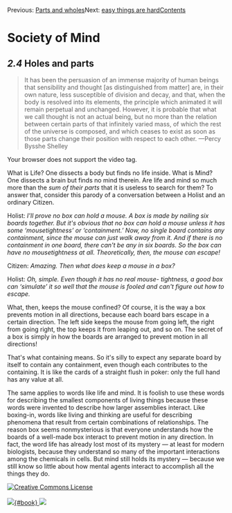 <div class="chapnav">

<span class="prev">Previous: [Parts and
wholes](./som-2.3.html)</span><span class="next">Next: [easy things are
hard](./som-2.5.html)</span><span
class="contents">[Contents](index.html)</span>
<div class="titlebar">

Society of Mind
===============

</div>

</div>

*2.4* Holes and parts
---------------------

> It has been the persuasion of an immense majority of human beings that
> sensibility and thought \[as distinguished from matter\] are, in their
> own nature, less susceptible of division and decay, and that, when the
> body is resolved into its elements, the principle which animated it
> will remain perpetual and unchanged. However, it is probable that what
> we call thought is not an actual being, but no more than the relation
> between certain parts of that infinitely varied mass, of which the
> rest of the universe is composed, and which ceases to exist as soon as
> those parts change their position with respect to each other. —Percy
> Bysshe Shelley

Your browser does not support the video tag.

What is Life? One dissects a body but finds no life inside. What is
Mind? One dissects a brain but finds no mind therein. Are life and mind
so much more than the *sum of their parts* that it is useless to search
for them? To answer that, consider this parody of a conversation between
a Holist and an ordinary Citizen.

Holist: *I'll prove no box can hold a mouse. A box is made by nailing
six boards together. But it's obvious that no box can hold a mouse
unless it has some ‘mousetightness’ or ‘containment.’ Now, no single
board contains any containment, since the mouse can just walk away from
it. And if there is no containment in one board, there can't be any in
six boards. So the box can have no mousetightness at all. Theoretically,
then, the mouse can escape!*

Citizen: *Amazing. Then what does keep a mouse in a box?*

Holist: *Oh, simple. Even though it has no real mouse- tightness, a good
box can ‘simulate’ it so well that the mouse is fooled and can't figure
out how to escape.*

What, then, keeps the mouse confined? Of course, it is the way a box
prevents motion in all directions, because each board bars escape in a
certain direction. The left side keeps the mouse from going left, the
right from going right, the top keeps it from leaping out, and so on.
The secret of a box is simply in how the boards are arranged to prevent
motion in all directions!

That's what containing means. So it's silly to expect any separate board
by itself to contain any containment, even though each contributes to
the containing. It is like the cards of a straight flush in poker: only
the full hand has any value at all.

The same applies to words like life and mind. It is foolish to use these
words for describing the smallest components of living things because
these words were invented to describe how larger assemblies interact.
Like boxing-in, words like living and thinking are useful for describing
phenomena that result from certain combinations of relationships. The
reason box seems nonmysterious is that everyone understands how the
boards of a well-made box interact to prevent motion in any direction.
In fact, the word life has already lost most of its mystery — at least
for modern biologists, because they understand so many of the important
interactions among the chemicals in cells. But mind still holds its
mystery — because we still know so little about how mental agents
interact to accomplish all the things they do.

<div class="footer">

[![Creative Commons
License](http://i.creativecommons.org/l/by-nc-sa/3.0/80x15.png)](http://creativecommons.org/licenses/by-nc-sa/3.0/deed.en_US)\
\
[![](./images/som_book.jpeg){#book}
![](./images/a_logo_17.gif)](http://www.amazon.com/gp/product/0671657135?ie=UTF8&camp=1789&creativeASIN=0671657135&linkCode=xm2&tag=marvinminsky)

</div>
